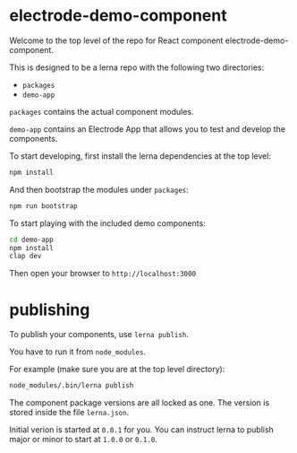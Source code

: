 # electrode-demo-component

Welcome to the top level of the repo for React component electrode-demo-component.

This is designed to be a lerna repo with the following two directories:

-   `packages`
-   `demo-app`

`packages` contains the actual component modules.

`demo-app` contains an Electrode App that allows you to test and develop the components.

To start developing, first install the lerna dependencies at the top level:

```bash
npm install
```

And then bootstrap the modules under `packages`:

```bash
npm run bootstrap
```

To start playing with the included demo components:

```bash
cd demo-app
npm install
clap dev
```

Then open your browser to `http://localhost:3000`

# publishing

To publish your components, use `lerna publish`.

You have to run it from `node_modules`.

For example (make sure you are at the top level directory):

```bash
node_modules/.bin/lerna publish
```

The component package versions are all locked as one.  The version is stored inside the file `lerna.json`.

Initial verion is started at `0.0.1` for you.  You can instruct lerna to publish major or minor to start at `1.0.0` or `0.1.0`.

